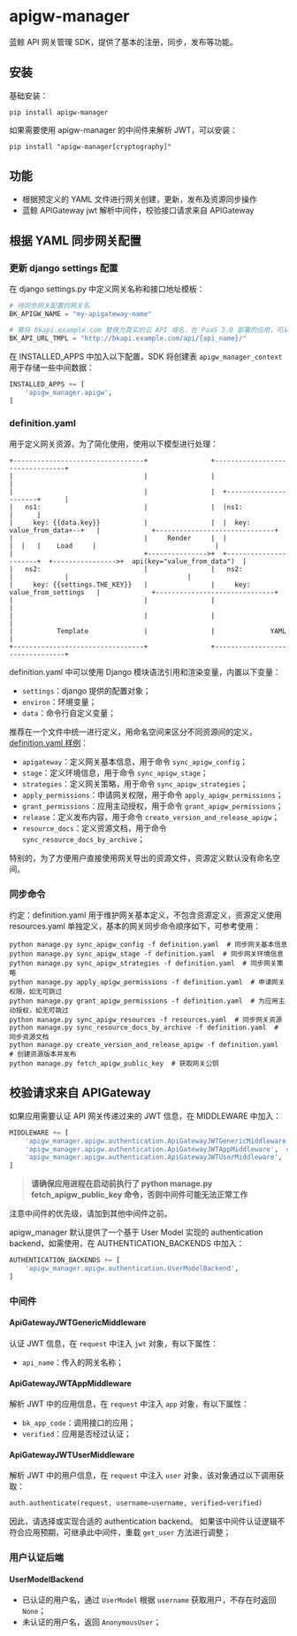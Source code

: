 # apigw-manager

蓝鲸 API 网关管理 SDK，提供了基本的注册，同步，发布等功能。

## 安装
基础安装：

```shell
pip install apigw-manager
```

如果需要使用 apigw-manager 的中间件来解析 JWT，可以安装：

```shell
pip install "apigw-manager[cryptography]"
```

## 功能

- 根据预定义的 YAML 文件进行网关创建，更新，发布及资源同步操作
- 蓝鲸 APIGateway jwt 解析中间件，校验接口请求来自 APIGateway

## 根据 YAML 同步网关配置

### 更新 django settings 配置

在 django settings.py 中定义网关名称和接口地址模板：
```python
# 待同步网关配置的网关名
BK_APIGW_NAME = "my-apigateway-name"

# 需将 bkapi.example.com 替换为真实的云 API 域名，在 PaaS 3.0 部署的应用，可从环境变量中获取 BK_API_URL_TMPL
BK_API_URL_TMPL = "http://bkapi.example.com/api/{api_name}/"
```

在 INSTALLED_APPS 中加入以下配置，SDK 将创建表 `apigw_manager_context` 用于存储一些中间数据：
```python
INSTALLED_APPS += [
    'apigw_manager.apigw',
]
```

### definition.yaml
用于定义网关资源，为了简化使用，使用以下模型进行处理：

```
+---------------------------------+                +--------------------------------+
|                                 |                |                                |
|                                 |                |  +----------------------+      |
|   ns1:                          |                |  |ns1:                  |      |
|     key: {{data.key}}           |                |  |  key: value_from_data+--+   |             +------------------------------+
|                                 |     Render     |  |                      |  |   |    Load     |                              |
|                                 +--------------->+  +----------------------+  +---------------->+  api(key="value_from_data")  |
|   ns2:                          |                |   ns2:                         |             |                              |
|     key: {{settings.THE_KEY}}   |                |     key: value_from_settings   |             +------------------------------+
|                                 |                |                                |
|                                 |                |                                |
|           Template              |                |              YAML              |
+---------------------------------+                +--------------------------------+
```

definition.yaml 中可以使用 Django 模块语法引用和渲染变量，内置以下变量：
- `settings`：django 提供的配置对象；
- `environ`：环境变量；
- `data`：命令行自定义变量；

推荐在一个文件中统一进行定义，用命名空间来区分不同资源间的定义，[definition.yaml 样例](./definition.yaml)：
- `apigateway`：定义网关基本信息，用于命令 `sync_apigw_config`；
- `stage`：定义环境信息，用于命令 `sync_apigw_stage`；
- `strategies`：定义网关策略，用于命令 `sync_apigw_strategies`；
- `apply_permissions`：申请网关权限，用于命令 `apply_apigw_permissions`；
- `grant_permissions`：应用主动授权，用于命令 `grant_apigw_permissions`；
- `release`：定义发布内容，用于命令 `create_version_and_release_apigw`；
- `resource_docs`：定义资源文档，用于命令 `sync_resource_docs_by_archive`；

特别的，为了方便用户直接使用网关导出的资源文件，资源定义默认没有命名空间。

### 同步命令
约定：definition.yaml 用于维护网关基本定义，不包含资源定义，资源定义使用 resources.yaml 单独定义，基本的网关同步命令顺序如下，可参考使用：
```shell
python manage.py sync_apigw_config -f definition.yaml  # 同步网关基本信息
python manage.py sync_apigw_stage -f definition.yaml  # 同步网关环境信息
python manage.py sync_apigw_strategies -f definition.yaml  # 同步网关策略
python manage.py apply_apigw_permissions -f definition.yaml  # 申请网关权限，如无可跳过
python manage.py grant_apigw_permissions -f definition.yaml  # 为应用主动授权，如无可跳过
python manage.py sync_apigw_resources -f resources.yaml  # 同步网关资源
python manage.py sync_resource_docs_by_archive -f definition.yaml  # 同步资源文档
python manage.py create_version_and_release_apigw -f definition.yaml  # 创建资源版本并发布
python manage.py fetch_apigw_public_key  # 获取网关公钥
```

## 校验请求来自 APIGateway

如果应用需要认证 API 网关传递过来的 JWT 信息，在 MIDDLEWARE 中加入：

```python
MIDDLEWARE += [
    'apigw_manager.apigw.authentication.ApiGatewayJWTGenericMiddleware',  # JWT 认证
    'apigw_manager.apigw.authentication.ApiGatewayJWTAppMiddleware',  # JWT 透传的应用信息
    'apigw_manager.apigw.authentication.ApiGatewayJWTUserMiddleware',  # JWT 透传的用户信息
]
```

> **请确保应用进程在启动前执行了 python manage.py fetch_apigw_public_key 命令，否则中间件可能无法正常工作**

注意中间件的优先级，请加到其他中间件之前。

apigw_manager 默认提供了一个基于 User Model 实现的 authentication backend，如需使用，在 AUTHENTICATION_BACKENDS 中加入：
```python
AUTHENTICATION_BACKENDS += [
    'apigw_manager.apigw.authentication.UserModelBackend',
]
```

### 中间件

#### ApiGatewayJWTGenericMiddleware
认证 JWT 信息，在 `request` 中注入 `jwt` 对象，有以下属性：
- `api_name`：传入的网关名称；

#### ApiGatewayJWTAppMiddleware
解析 JWT 中的应用信息，在 `request` 中注入 `app` 对象，有以下属性：
- `bk_app_code`：调用接口的应用；
- `verified`：应用是否经过认证；

#### ApiGatewayJWTUserMiddleware
解析 JWT 中的用户信息，在 `request` 中注入 `user` 对象，该对象通过以下调用获取：
```python
auth.authenticate(request, username=username, verified=verified)
```

因此，请选择或实现合适的 authentication backend。
如果该中间件认证逻辑不符合应用预期，可继承此中间件，重载 `get_user` 方法进行调整；

### 用户认证后端
#### UserModelBackend
- 已认证的用户名，通过 `UserModel` 根据 `username` 获取用户，不存在时返回 `None`；
- 未认证的用户名，返回 `AnonymousUser`；
